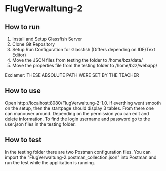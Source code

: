 # FlugVerwaltung-2

## How to run

1. Install and Setup Glassfish Server
2. Clone Git Repository
3. Setup Run Configuration for Glassfish (Differs depending on IDE/Text Editor)
4. Move the JSON files from testing the folder to /home/bzz/data/
5. Move the properties file from the testing folder to /home/bzz/webapp/

Exclamer: THESE ABSOLUTE PATH WERE SET BY THE TEACHER

## How to use

Open http://localhost:8080/FlugVerwaltung-2-1.0. If everthing went smooth on the setup, then the startpage should display 3 tables. From there one can manouver around. Depending on the permission you can edit and delete information. To find the login username and password go to the user.json files in the testing folder.

## How to test

In the testing folder there are two Postman configuration files. You can import the "FlugVerwaltung-2.postman_collection.json" into Postman and run the test while the applikation is running.
